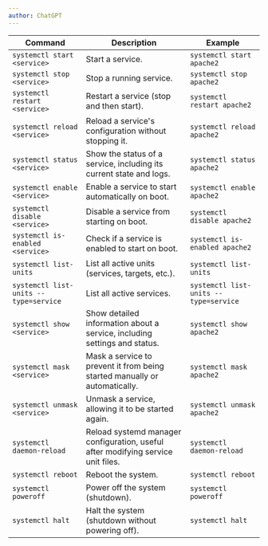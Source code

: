```yaml
---
author: ChatGPT
---
```


| **Command**                           | **Description**                                                                  | **Example**                          |
|---------------------------------------|----------------------------------------------------------------------------------|--------------------------------------|
| `systemctl start <service>`           | Start a service.                                                                | `systemctl start apache2`            |
| `systemctl stop <service>`            | Stop a running service.                                                         | `systemctl stop apache2`             |
| `systemctl restart <service>`         | Restart a service (stop and then start).                                         | `systemctl restart apache2`          |
| `systemctl reload <service>`          | Reload a service's configuration without stopping it.                            | `systemctl reload apache2`           |
| `systemctl status <service>`          | Show the status of a service, including its current state and logs.              | `systemctl status apache2`           |
| `systemctl enable <service>`          | Enable a service to start automatically on boot.                                | `systemctl enable apache2`           |
| `systemctl disable <service>`         | Disable a service from starting on boot.                                         | `systemctl disable apache2`          |
| `systemctl is-enabled <service>`      | Check if a service is enabled to start on boot.                                  | `systemctl is-enabled apache2`       |
| `systemctl list-units`                | List all active units (services, targets, etc.).                                 | `systemctl list-units`               |
| `systemctl list-units --type=service` | List all active services.                                                        | `systemctl list-units --type=service`|
| `systemctl show <service>`            | Show detailed information about a service, including settings and status.        | `systemctl show apache2`             |
| `systemctl mask <service>`            | Mask a service to prevent it from being started manually or automatically.       | `systemctl mask apache2`             |
| `systemctl unmask <service>`          | Unmask a service, allowing it to be started again.                               | `systemctl unmask apache2`           |
| `systemctl daemon-reload`             | Reload systemd manager configuration, useful after modifying service unit files.| `systemctl daemon-reload`            |
| `systemctl reboot`                    | Reboot the system.                                                              | `systemctl reboot`                   |
| `systemctl poweroff`                  | Power off the system (shutdown).                                                 | `systemctl poweroff`                 |
| `systemctl halt`                      | Halt the system (shutdown without powering off).                                | `systemctl halt`                     |
